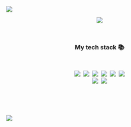 <!-- <h1 align="center"> Hi Sunny 👋 </h1> -->
<img src = "https://capsule-render.vercel.app/api?type=egg&color=auto&height=300&section=header&text=Hi%20Sunny%20%F0%9F%91%8B&fontSize=80&animation=fadeIn&fontAlignY=36&fontColor=ffffff"/>
<!-- ![header](https://i.esdrop.com/d/f/nwDQIv7h17/0SOROf1uus.png) -->
<p align="center"><img src="https://i.esdrop.com/d/f/nwDQIv7h17/0SOROf1uus.png" /></p>

<br>
<h3 align="center">My tech stack 📚</h3>
<br>
<p align="center">
<img src="https://img.shields.io/badge/Java-007396?style=flat-square&logo=Java&logoColor=white"/></a>&nbsp 
<img src="https://img.shields.io/badge/SpringBoot-6DB33F?style=flat-square&logo=Spring&logoColor=white"/></a>&nbsp 
<img src="https://img.shields.io/badge/html-E34F26?style=flat-square&logo=html5&logoColor=white"/></a>&nbsp 
<img src="https://img.shields.io/badge/css-1572B6?style=flat-square&logo=css3&logoColor=white"/></a>&nbsp 
<img src="https://img.shields.io/badge/Javascript-ffb13b?style=flat-square&logo=javascript&logoColor=white"/></a>&nbsp 
<img src="https://img.shields.io/badge/Mysql-E6B91E?style=flat-square&logo=MySql&logoColor=white"/></a><br>
<img src="https://img.shields.io/badge/React-61DAFB?style=flat-square&logo=React&logoColor=white"/></a>&nbsp
<img src="https://img.shields.io/badge/Node.js-339933?style=flat-square&logo=Node.js&logoColor=white"/></a>
</p>
<br>
<br>
<br>
<br>
<img src = "https://capsule-render.vercel.app/api?type=soft&color=auto&height=80&section=footer"/>
<!--<h3 align="center">Blog </h3>-->
<!--<div align="center" style="text-align:center">-->
<!--</div>-->
<!--<br>-->
<!--<h3 align="center"> Sunny's </h3>-->
<!--<p align="center">-->
<!--</p>-->
<!--<br>-->
